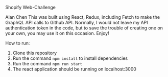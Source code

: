 Shopify Web-Challenge

Alan Chen
This was built using React, Redux, including Fetch to make the GraphQL API calls to Github API.
Normally, I would not leave my API authentication token in the code, but to save the trouble
of creating one on your own, you may use it on this occasion. Enjoy!

How to run:
1. Clone this repository
2. Run the command `npm install` to install dependencies
3. Run the command `npm run start`
4. The react application should be running on localhost:3000

